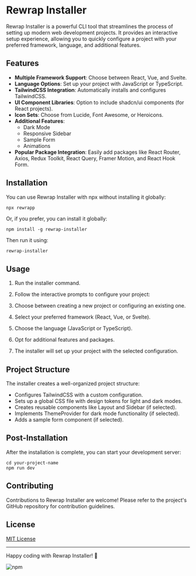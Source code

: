 # Rewrap Installer

Rewrap Installer is a powerful CLI tool that streamlines the process of setting up modern web development projects. It provides an interactive setup experience, allowing you to quickly configure a project with your preferred framework, language, and additional features.

## Features

- **Multiple Framework Support**: Choose between React, Vue, and Svelte.
- **Language Options**: Set up your project with JavaScript or TypeScript.
- **TailwindCSS Integration**: Automatically installs and configures TailwindCSS.
- **UI Component Libraries**: Option to include shadcn/ui components (for React projects).
- **Icon Sets**: Choose from Lucide, Font Awesome, or Heroicons.
- **Additional Features**:
  - Dark Mode
  - Responsive Sidebar
  - Sample Form
  - Animations
- **Popular Package Integration**: Easily add packages like React Router, Axios, Redux Toolkit, React Query, Framer Motion, and React Hook Form.

## Installation

You can use Rewrap Installer with npx without installing it globally:

```bash
npx rewrapp

```

Or, if you prefer, you can install it globally:

```shellscript
npm install -g rewrap-installer
```

Then run it using:

```shellscript
rewrap-installer
```

## Usage

1. Run the installer command.
2. Follow the interactive prompts to configure your project:

1. Choose between creating a new project or configuring an existing one.
2. Select your preferred framework (React, Vue, or Svelte).
3. Choose the language (JavaScript or TypeScript).
4. Opt for additional features and packages.



3. The installer will set up your project with the selected configuration.


## Project Structure

The installer creates a well-organized project structure:

- Configures TailwindCSS with a custom configuration.
- Sets up a global CSS file with design tokens for light and dark modes.
- Creates reusable components like Layout and Sidebar (if selected).
- Implements ThemeProvider for dark mode functionality (if selected).
- Adds a sample form component (if selected).


## Post-Installation

After the installation is complete, you can start your development server:

```shellscript
cd your-project-name
npm run dev
```

## Contributing

Contributions to Rewrap Installer are welcome! Please refer to the project's GitHub repository for contribution guidelines.

## License

[MIT License](LICENSE)

---

Happy coding with Rewrap Installer! 🚀

![npm](https://img.shields.io/npm/dm/<rewrap-vitejs-tailwind>)